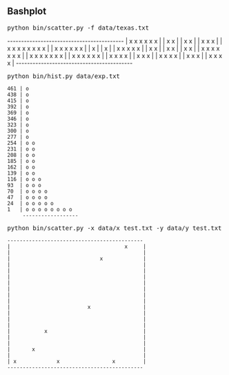 <h2>Bashplot</h2>
<pre>python bin/scatter.py -f data/texas.txt</pre>
	------------------------------------------
	|             x x x x x x                 |
	|             x         x                 |
	|             x         x                 |
	|             x         x x               |
	|             x           x x x x x x x   |
	|             x                 x x x x x |
	|             x                           |
	|             x                           |
	| x x   x   x x                           |
	|   x x                                   |
	|     x x                                 |
	|       x x                               |
	|       x x     x x x                 x x |
	|         x x x     x x               x x |
	|           x x       x           x x x   |
	|                     x x       x x       |
	|                       x     x x         |
	|                       x x   x x         |
	|                         x   x x         |
	|                         x x x x         |
	------------------------------------------


<pre>python bin/hist.py data/exp.txt</pre>
	461 | o                
	438 | o                
	415 | o                
	392 | o                
	369 | o                
	346 | o                
	323 | o                
	300 | o                
	277 | o                
	254 | o o              
	231 | o o              
	208 | o o              
	185 | o o              
	162 | o o              
	139 | o o              
	116 | o o o            
	93  | o o o            
	70  | o o o o          
	47  | o o o o          
	24  | o o o o o        
	1   | o o o o o o o o  
	     ------------------


<pre>python bin/scatter.py -x data/x_test.txt -y data/y_test.txt</pre>
	--------------------------------------------
	|                                     x     |
	|                                           |
	|                             x             |
	|                                           |
	|                                           |
	|                                           |
	|                                           |
	|                                           |
	|                                           |
	|                                           |
	|                         x                 |
	|                                           |
	|                                           |
	|                                           |
	|           x                               |
	|                                           |
	|                                           |
	|       x                                   |
	|                                           |
	| x             x                 x         |
	--------------------------------------------

